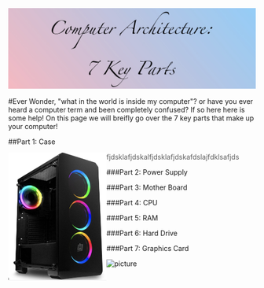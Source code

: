 
<img src="titlegradient.png" alt="picture">


#Ever Wonder, "what in the world is inside my computer"? or have you ever heard a computer term and been completely confused? If so here here is some help! On this page we will breifly go over the 7 key parts that make up your computer! 




##Part 1: Case


 <img style="float: left" src="/case.png" alt="casepic" width=200;>
 
>fjdsklafjdskalfjdsklafjdskafdslajfdklsafjds
 

###Part 2: Power Supply 








###Part 3: Mother Board 














###Part 4: CPU 



###Part 5: RAM



###Part 6: Hard Drive 




###Part 7: Graphics Card 





<img src="Screen Shot 2020-11-20 at 7.20.00 PM.png"
     alt="picture">







